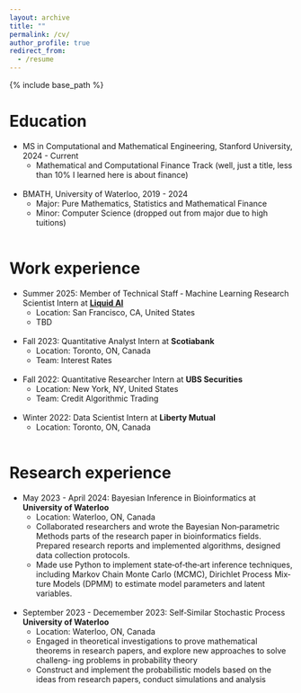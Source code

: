```yaml
---
layout: archive
title: ""
permalink: /cv/
author_profile: true
redirect_from:
  - /resume
---
```


{% include base_path %}

Education
======
* MS in Computational and Mathematical Engineering, Stanford University, 2024 - Current
  * Mathematical and Computational Finance Track (well, just a title, less than 10% I learned here is about finance)
<br><br>
* BMATH, University of Waterloo, 2019 - 2024
  * Major: Pure Mathematics, Statistics and Mathematical Finance
  * Minor: Computer Science (dropped out from major due to high tuitions)
<br><br>

Work experience
======
* Summer 2025: Member of Technical Staff ‑ Machine Learning Research Scientist Intern at [**Liquid AI**](https://www.liquid.ai/)
  * Location: San Francisco, CA, United States
  * TBD
<br><br>
* Fall 2023: Quantitative Analyst Intern at **Scotiabank**
  * Location: Toronto, ON, Canada
  * Team: Interest Rates
<br><br>
* Fall 2022: Quantitative Researcher Intern at **UBS Securities**
  * Location: New York, NY, United States
  * Team: Credit Algorithmic  Trading
<br><br>
* Winter 2022: Data Scientist Intern at **Liberty Mutual**
  * Location: Toronto, ON, Canada
<br><br>

Research experience
======
* May 2023 - April 2024: Bayesian Inference in Bioinformatics at **University of Waterloo**
  * Location: Waterloo, ON, Canada
  * Collaborated researchers and wrote the Bayesian Non‑parametric Methods parts of the research paper in bioinformatics fields. Prepared
research reports and implemented algorithms, designed data collection protocols.
  * Made use Python to implement state‑of‑the‑art inference techniques, including Markov Chain Monte Carlo (MCMC), Dirichlet Process Mix‑
ture Models (DPMM) to estimate model parameters and latent variables.
<br><br>
* September  2023 - Decemember 2023:  Self‑Similar Stochastic Process **University of Waterloo**
  * Location: Waterloo, ON, Canada
  * Engaged in theoretical investigations to prove mathematical theorems in research papers, and explore new approaches to solve challeng‑
ing problems in probability theory
  * Construct and implement the probabilistic models based on the ideas from research papers, conduct simulations and analysis

